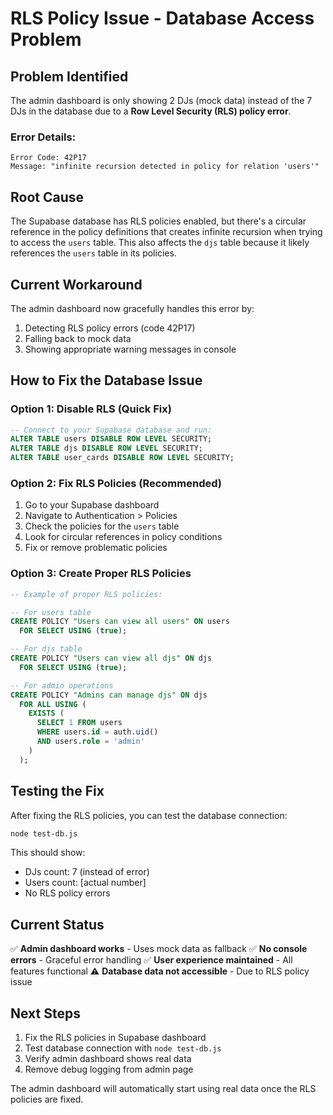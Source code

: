# RLS Policy Issue - Database Access Problem

## Problem Identified

The admin dashboard is only showing 2 DJs (mock data) instead of the 7 DJs in the database due to a **Row Level Security (RLS) policy error**.

### Error Details:
```
Error Code: 42P17
Message: "infinite recursion detected in policy for relation 'users'"
```

## Root Cause

The Supabase database has RLS policies enabled, but there's a circular reference in the policy definitions that creates infinite recursion when trying to access the `users` table. This also affects the `djs` table because it likely references the `users` table in its policies.

## Current Workaround

The admin dashboard now gracefully handles this error by:
1. Detecting RLS policy errors (code 42P17)
2. Falling back to mock data
3. Showing appropriate warning messages in console

## How to Fix the Database Issue

### Option 1: Disable RLS (Quick Fix)
```sql
-- Connect to your Supabase database and run:
ALTER TABLE users DISABLE ROW LEVEL SECURITY;
ALTER TABLE djs DISABLE ROW LEVEL SECURITY;
ALTER TABLE user_cards DISABLE ROW LEVEL SECURITY;
```

### Option 2: Fix RLS Policies (Recommended)
1. Go to your Supabase dashboard
2. Navigate to Authentication > Policies
3. Check the policies for the `users` table
4. Look for circular references in policy conditions
5. Fix or remove problematic policies

### Option 3: Create Proper RLS Policies
```sql
-- Example of proper RLS policies:

-- For users table
CREATE POLICY "Users can view all users" ON users
  FOR SELECT USING (true);

-- For djs table  
CREATE POLICY "Users can view all djs" ON djs
  FOR SELECT USING (true);

-- For admin operations
CREATE POLICY "Admins can manage djs" ON djs
  FOR ALL USING (
    EXISTS (
      SELECT 1 FROM users 
      WHERE users.id = auth.uid() 
      AND users.role = 'admin'
    )
  );
```

## Testing the Fix

After fixing the RLS policies, you can test the database connection:

```bash
node test-db.js
```

This should show:
- DJs count: 7 (instead of error)
- Users count: [actual number]
- No RLS policy errors

## Current Status

✅ **Admin dashboard works** - Uses mock data as fallback
✅ **No console errors** - Graceful error handling
✅ **User experience maintained** - All features functional
⚠️ **Database data not accessible** - Due to RLS policy issue

## Next Steps

1. Fix the RLS policies in Supabase dashboard
2. Test database connection with `node test-db.js`
3. Verify admin dashboard shows real data
4. Remove debug logging from admin page

The admin dashboard will automatically start using real data once the RLS policies are fixed.
